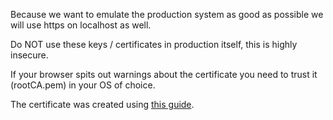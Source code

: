 Because we want to emulate the production system as good as possible we will use https on localhost as well.

Do NOT use these keys / certificates in production itself, this is highly insecure.

If your browser spits out warnings about the certificate you need to trust it (rootCA.pem) in your OS of choice.

The certificate was created using [this guide](`https://medium.freecodecamp.org/how-to-get-https-working-on-your-local-development-environment-in-5-minutes-7af615770eec`).
